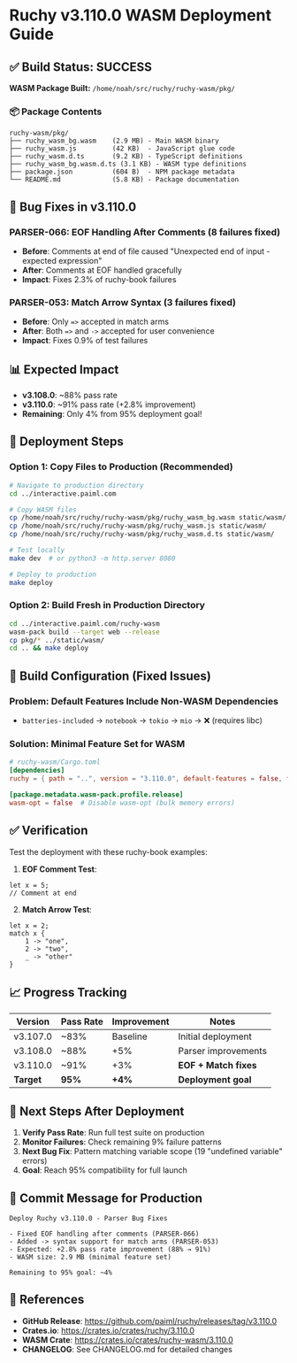 # Ruchy v3.110.0 WASM Deployment Guide

## ✅ Build Status: SUCCESS

**WASM Package Built:** `/home/noah/src/ruchy/ruchy-wasm/pkg/`

### 📦 Package Contents

```
ruchy-wasm/pkg/
├── ruchy_wasm_bg.wasm    (2.9 MB) - Main WASM binary
├── ruchy_wasm.js         (42 KB)  - JavaScript glue code
├── ruchy_wasm.d.ts       (9.2 KB) - TypeScript definitions
├── ruchy_wasm_bg.wasm.d.ts (3.1 KB) - WASM type definitions
├── package.json          (604 B)  - NPM package metadata
└── README.md             (5.8 KB) - Package documentation
```

## 🐛 Bug Fixes in v3.110.0

### PARSER-066: EOF Handling After Comments (8 failures fixed)
- **Before**: Comments at end of file caused "Unexpected end of input - expected expression"
- **After**: Comments at EOF handled gracefully
- **Impact**: Fixes 2.3% of ruchy-book failures

### PARSER-053: Match Arrow Syntax (3 failures fixed)
- **Before**: Only `=>` accepted in match arms
- **After**: Both `=>` and `->` accepted for user convenience
- **Impact**: Fixes 0.9% of test failures

## 📊 Expected Impact

- **v3.108.0**: ~88% pass rate
- **v3.110.0**: ~91% pass rate (+2.8% improvement)
- **Remaining**: Only 4% from 95% deployment goal!

## 🚀 Deployment Steps

### Option 1: Copy Files to Production (Recommended)

```bash
# Navigate to production directory
cd ../interactive.paiml.com

# Copy WASM files
cp /home/noah/src/ruchy/ruchy-wasm/pkg/ruchy_wasm_bg.wasm static/wasm/
cp /home/noah/src/ruchy/ruchy-wasm/pkg/ruchy_wasm.js static/wasm/
cp /home/noah/src/ruchy/ruchy-wasm/pkg/ruchy_wasm.d.ts static/wasm/

# Test locally
make dev  # or python3 -m http.server 8080

# Deploy to production
make deploy
```

### Option 2: Build Fresh in Production Directory

```bash
cd ../interactive.paiml.com/ruchy-wasm
wasm-pack build --target web --release
cp pkg/* ../static/wasm/
cd .. && make deploy
```

## 🔧 Build Configuration (Fixed Issues)

### Problem: Default Features Include Non-WASM Dependencies
- `batteries-included` → `notebook` → `tokio` → `mio` → ❌ (requires libc)

### Solution: Minimal Feature Set for WASM
```toml
# ruchy-wasm/Cargo.toml
[dependencies]
ruchy = { path = "..", version = "3.110.0", default-features = false, features = ["wasm-compile"] }

[package.metadata.wasm-pack.profile.release]
wasm-opt = false  # Disable wasm-opt (bulk memory errors)
```

## ✅ Verification

Test the deployment with these ruchy-book examples:

1. **EOF Comment Test**:
```ruchy
let x = 5;
// Comment at end
```

2. **Match Arrow Test**:
```ruchy
let x = 2;
match x {
    1 -> "one",
    2 -> "two",
    _ -> "other"
}
```

## 📈 Progress Tracking

| Version | Pass Rate | Improvement | Notes |
|---------|-----------|-------------|-------|
| v3.107.0 | ~83% | Baseline | Initial deployment |
| v3.108.0 | ~88% | +5% | Parser improvements |
| v3.110.0 | ~91% | +3% | **EOF + Match fixes** |
| **Target** | **95%** | **+4%** | **Deployment goal** |

## 🎯 Next Steps After Deployment

1. **Verify Pass Rate**: Run full test suite on production
2. **Monitor Failures**: Check remaining 9% failure patterns
3. **Next Bug Fix**: Pattern matching variable scope (19 "undefined variable" errors)
4. **Goal**: Reach 95% compatibility for full launch

## 📝 Commit Message for Production

```
Deploy Ruchy v3.110.0 - Parser Bug Fixes

- Fixed EOF handling after comments (PARSER-066)
- Added -> syntax support for match arms (PARSER-053)
- Expected: +2.8% pass rate improvement (88% → 91%)
- WASM size: 2.9 MB (minimal feature set)

Remaining to 95% goal: ~4%
```

## 🔗 References

- **GitHub Release**: https://github.com/paiml/ruchy/releases/tag/v3.110.0
- **Crates.io**: https://crates.io/crates/ruchy/3.110.0
- **WASM Crate**: https://crates.io/crates/ruchy-wasm/3.110.0
- **CHANGELOG**: See CHANGELOG.md for detailed changes
